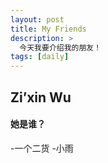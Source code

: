 ```yaml
---
layout: post
title: My Friends
description: >
  今天我要介绍我的朋友！
tags: [daily]
---
```


## Zi’xin Wu

#### 她是谁？
-一个二货
-小雨
